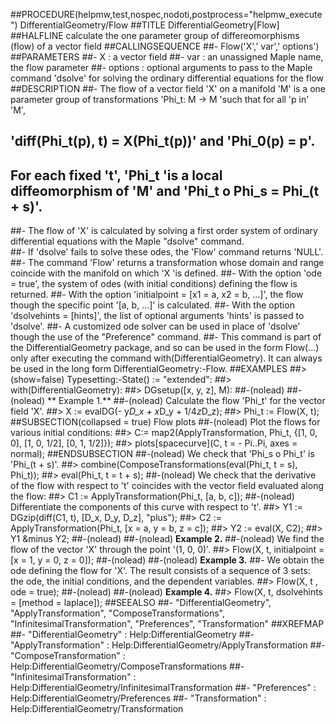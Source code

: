 ##PROCEDURE(helpmw,test,nospec,nodoti,postprocess="helpmw_execute") DifferentialGeometry/Flow
##TITLE DifferentialGeometry[Flow]
##HALFLINE calculate the one parameter group of differeomorphisms (flow) of a vector field
##CALLINGSEQUENCE
##-      Flow('X',' var',' options')
##PARAMETERS
##- X : a vector field
##- var :  an unassigned Maple name, the flow parameter
##- options : optional arguments to pass to the Maple command 'dsolve' for solving the ordinary differential equations for the flow
##DESCRIPTION
##- The flow of a vector field 'X' on a manifold 'M' is a one parameter group of transformations 'Phi\_t: M -> M 'such that for all 'p in' 'M',
## 'diff(Phi\_t(p), t) = X(Phi\_t(p))' and 'Phi\_0(p) = p'.
## For each fixed 't', 'Phi\_t 'is a local diffeomorphism of 'M' and 'Phi\_t o Phi\_s = Phi\_(t + s)'.
##- The flow of 'X' is calculated by solving a first order system of ordinary differential equations with the Maple "dsolve" command.  
##- If 'dsolve' fails to solve these odes, the 'Flow' command returns 'NULL'.
##- The command 'Flow' returns a transformation whose domain and range coincide with the manifold on which 'X 'is defined.
##- With the option 'ode = true', the system of odes (with initial conditions) defining the flow is returned.
##- With the option 'initialpoint = [x1 = a, x2 = b, ...]', the flow though the specific point '[a, b, ...]' is calculated.
##- With the option 'dsolvehints = [hints]', the list of optional arguments 'hints' is passed to 'dsolve'.
##- A customized ode solver can be used in place of 'dsolve' though the use of the "Preference" command.
##- This command is part of the DifferentialGeometry package, and so can be used in the form Flow(...) only after executing the command with(DifferentialGeometry).  It can always be used in the long form DifferentialGeometry:-Flow.
##EXAMPLES     ##>(show=false) Typesetting:-State() := "extended":
##> with(DifferentialGeometry):
##> DGsetup([x, y, z], M): 
##-(nolead)
##-(nolead) ** Example 1.**
##-(nolead) Calculate the flow 'Phi\_t' for the vector field 'X'.
##> X := evalDG(- y*D_x + x*D_y + 1/4*z*D_z);
##> Phi_t := Flow(X, t);
##SUBSECTION(collapsed = true) Flow plots
##-(nolead) Plot the flows for various initial conditions:
##> C:= map2(ApplyTransformation, Phi_t, {[1, 0, 0], [1, 0, 1/2], [0, 1, 1/2]});
##> plots[spacecurve](C, t = - Pi..Pi, axes = normal);
##ENDSUBSECTION
##-(nolead) We check that 'Phi\_s o Phi\_t' is 'Phi\_(t + s)'.
##> combine(ComposeTransformations(eval(Phi_t, t = s), Phi_t));
##> eval(Phi_t, t = t + s); 
##-(nolead) We check that the derivative of the flow with respect to 't' coincides with the vector field evaluated along the flow:
##> C1 := ApplyTransformation(Phi_t, [a, b, c]);
##-(nolead) Differentiate the components of this curve with respect to 't'.
##> Y1 := DGzip(diff(C1, t), [D_x, D_y, D_z], "plus");
##> C2 := ApplyTransformation(Phi_t, [x = a, y = b, z = c]);
##> Y2 := eval(X, C2); 
##> Y1 &minus Y2;
##-(nolead)
##-(nolead) **Example 2.**
##-(nolead) We find the flow of the vector 'X' through the point '(1, 0, 0)'.
##> Flow(X, t, initialpoint = [x = 1, y = 0, z = 0]);
##-(nolead)
##-(nolead) **Example 3.**
##- We obtain the ode defining the flow for 'X'.  The result consists of a sequence of 3 sets: the ode, the initial conditions, and the dependent variables.
##> Flow(X, t , ode = true);
##-(nolead) 
##-(nolead) **Example 4.**
##> Flow(X, t, dsolvehints = [method = laplace]);
##SEEALSO
##- "DifferentialGeometry", "ApplyTransformation", "ComposeTransformations", "InfinitesimalTransformation", "Preferences", "Transformation"
##XREFMAP
##- "DifferentialGeometry" : Help:DifferentialGeometry
##- "ApplyTransformation" : Help:DifferentialGeometry/ApplyTransformation
##- "ComposeTransformation" : Help:DifferentialGeometry/ComposeTransformations
##- "InfinitesimalTransformation" : Help:DifferentialGeometry/InfinitesimalTransformation
##- "Preferences" : Help:DifferentialGeometry/Preferences
##- "Transformation" : Help:DifferentialGeometry/Transformation
